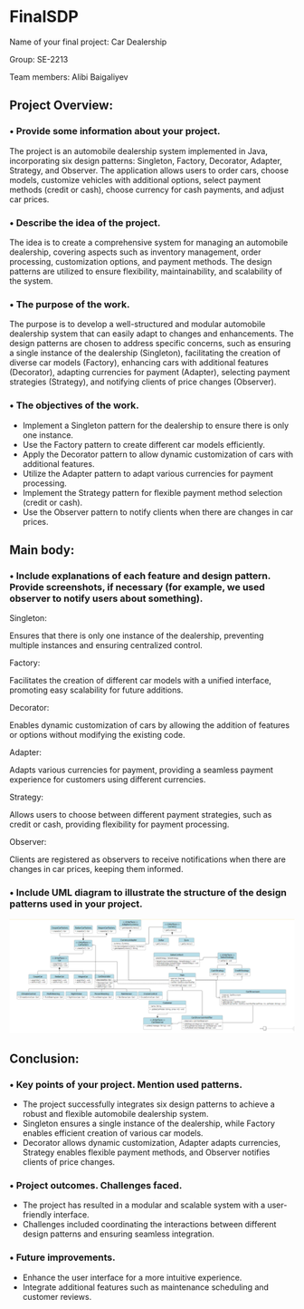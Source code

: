 # FinalSDP
Name of your final project: Car Dealership

Group: SE-2213

Team members: Alibi Baigaliyev

## Project Overview:

### • Provide some information about your project. 

The project is an automobile dealership system implemented in Java, incorporating six design patterns: Singleton, Factory, Decorator, Adapter, Strategy, and Observer. The application allows users to order cars, choose models, customize vehicles with additional options, select payment methods (credit or cash), choose currency for cash payments, and adjust car prices.

### • Describe the idea of the project.

The idea is to create a comprehensive system for managing an automobile dealership, covering aspects such as inventory management, order processing, customization options, and payment methods. The design patterns are utilized to ensure flexibility, maintainability, and scalability of the system.

### • The purpose of the work. 

The purpose is to develop a well-structured and modular automobile dealership system that can easily adapt to changes and enhancements. The design patterns are chosen to address specific concerns, such as ensuring a single instance of the dealership (Singleton), facilitating the creation of diverse car models (Factory), enhancing cars with additional features (Decorator), adapting currencies for payment (Adapter), selecting payment strategies (Strategy), and notifying clients of price changes (Observer).

### • The objectives of the work.
- Implement a Singleton pattern for the dealership to ensure there is only one instance.
- Use the Factory pattern to create different car models efficiently.
- Apply the Decorator pattern to allow dynamic customization of cars with additional features.
- Utilize the Adapter pattern to adapt various currencies for payment processing.
- Implement the Strategy pattern for flexible payment method selection (credit or cash).
- Use the Observer pattern to notify clients when there are changes in car prices.
  
## Main body:

### • Include explanations of each feature and design pattern. Provide screenshots, if necessary (for example, we used observer to notify users about something).

Singleton:

Ensures that there is only one instance of the dealership, preventing multiple instances and ensuring centralized control.

Factory:

Facilitates the creation of different car models with a unified interface, promoting easy scalability for future additions.

Decorator:

Enables dynamic customization of cars by allowing the addition of features or options without modifying the existing code.

Adapter:

Adapts various currencies for payment, providing a seamless payment experience for customers using different currencies.

Strategy:

Allows users to choose between different payment strategies, such as credit or cash, providing flexibility for payment processing.

Observer:

Clients are registered as observers to receive notifications when there are changes in car prices, keeping them informed.

### • Include UML diagram to illustrate the structure of the design patterns used in your project.

![UMLDiagram](UMLdiagram.png)

## Conclusion:

### • Key points of your project. Mention used patterns.

- The project successfully integrates six design patterns to achieve a robust and flexible automobile dealership system.
- Singleton ensures a single instance of the dealership, while Factory enables efficient creation of various car models.
- Decorator allows dynamic customization, Adapter adapts currencies, Strategy enables flexible payment methods, and Observer notifies clients of price changes.

### • Project outcomes. Challenges faced. 

- The project has resulted in a modular and scalable system with a user-friendly interface.
- Challenges included coordinating the interactions between different design patterns and ensuring seamless integration.

### • Future improvements.

- Enhance the user interface for a more intuitive experience.
- Integrate additional features such as maintenance scheduling and customer reviews.
